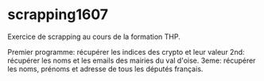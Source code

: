 # scrapping1607
Exercice de scrapping au cours de la formation THP. 

Premier programme: récupérer les indices des crypto et leur valeur
2nd: récupérer les noms et les emails des mairies du val d'oise. 
3eme: récupérer les noms, prénoms et adresse de tous les députés français. 
